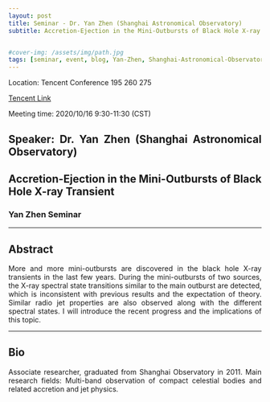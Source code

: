 ```yaml
---
layout: post
title: Seminar - Dr. Yan Zhen (Shanghai Astronomical Observatory)
subtitle: Accretion-Ejection in the Mini-Outbursts of Black Hole X-ray Transient


#cover-img: /assets/img/path.jpg
tags: [seminar, event, blog, Yan-Zhen, Shanghai-Astronomical-Observatory]
---
```


<style>
body {
text-align: justify}
</style>

Location: Tencent Conference 195 260 275

[Tencent Link](https://meeting.tencent.com/s/cRXhB0AgmzSY)

Meeting time: 2020/10/16 9:30-11:30 (CST)


## Speaker: Dr. Yan Zhen (Shanghai Astronomical Observatory)

## Accretion-Ejection in the Mini-Outbursts of Black Hole X-ray Transient

### Yan Zhen Seminar

______________________________

## Abstract

More and more mini-outbursts are discovered in the black hole X-ray transients in the last few years. During the mini-outbursts of two sources, the X-ray spectral state transitions similar to the main outburst are detected, which is inconsistent with previous results and the expectation of theory. Similar radio jet properties are also observed along with the different spectral states. I will introduce the recent progress and the implications of this topic.
______________________________

## Bio

Associate researcher, graduated from Shanghai Observatory in 2011. Main research fields: Multi-band observation of compact celestial bodies and related accretion and jet physics.